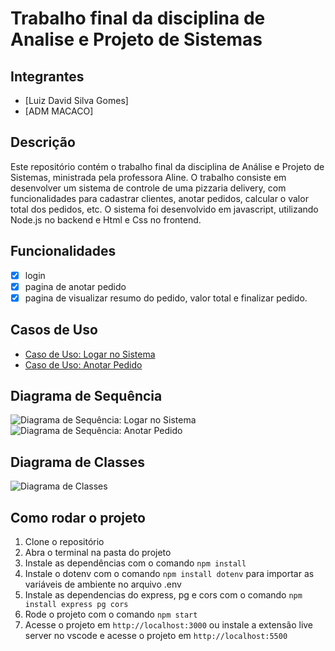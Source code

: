 # Trabalho final da disciplina de Analise e Projeto de Sistemas

## Integrantes
- [Luiz David Silva Gomes] 
- [ADM MACACO]

## Descrição
Este repositório contém o trabalho final da disciplina de Análise e Projeto de Sistemas, ministrada pela professora Aline. O trabalho consiste em desenvolver um sistema de controle de uma pizzaria delivery, com funcionalidades para cadastrar clientes, anotar pedidos, calcular o valor total dos pedidos, etc. O sistema foi desenvolvido em javascript, utilizando Node.js no backend e Html e Css no frontend.

## Funcionalidades
- [x] login
- [x] pagina de anotar pedido
- [x] pagina de visualizar resumo do pedido, valor total e finalizar pedido.

## Casos de Uso
- [Caso de Uso: Logar no Sistema](trabalho_final/casos_de_uso/loga_sistema.md)
- [Caso de Uso: Anotar Pedido](trabalho_final/casos_de_uso/anota_pedido.md)

## Diagrama de Sequência
![Diagrama de Sequência: Logar no Sistema](trabalho_final/diagrama_sequencia/logar_sistema.png)
![Diagrama de Sequência: Anotar Pedido](trabalho_final/diagrama_sequencia/anota_pedido.png)

## Diagrama de Classes
![Diagrama de Classes](trabalho_final/diagrama_classes/pizzaria.puml)

## Como rodar o projeto
1. Clone o repositório
2. Abra o terminal na pasta do projeto
3. Instale as dependências com o comando `npm install`
4. Instale o dotenv com o comando `npm install dotenv` para importar as variáveis de ambiente no arquivo .env
5. Instale as dependencias do express, pg e cors com o comando `npm install express pg cors`
6. Rode o projeto com o comando `npm start`
7. Acesse o projeto em `http://localhost:3000` ou instale a extensão live server no vscode e acesse o projeto em `http://localhost:5500`